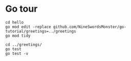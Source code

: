 # Go tour

```shell
cd hello
go mod edit -replace github.com/NineSwordsMonster/go-tutorial/greetings=../greetings  
go mod tidy 
```

```shell
cd ../greetings/
go test
go test -v

```
